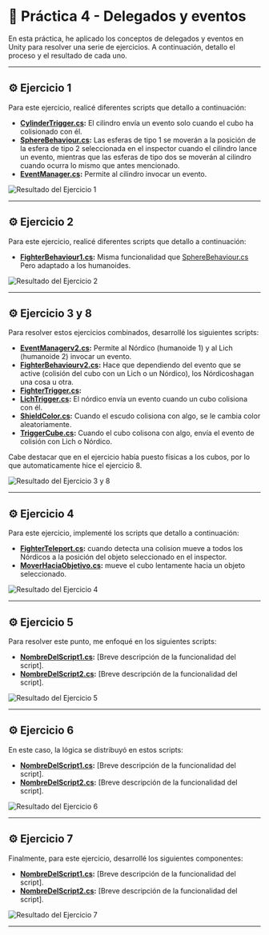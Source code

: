# 🔔 Práctica 4 - Delegados y eventos

En esta práctica, he aplicado los conceptos de delegados y eventos en Unity para resolver una serie de ejercicios. A continuación, detallo el proceso y el resultado de cada uno.

---

## ⚙️ Ejercicio 1

Para este ejercicio, realicé diferentes scripts que detallo a continuación:
- **[CylinderTrigger.cs](./Ejercicio_1/CylinderTrigger.cs):** El cilindro envía un evento solo cuando el cubo ha colisionado con él.
- **[SphereBehaviour.cs](./Ejercicio_1/SphereBehaviour.cs):** Las esferas de tipo 1 se moverán a la posición de la esfera de tipo 2 seleccionada en el inspector cuando el cilindro lance un evento, mientras que las esferas de tipo dos se moverán al cilindro cuando ocurra lo mismo que antes mencionado.
- **[EventManager.cs](./Ejercicio_1/EventManager.cs):** Permite al cilindro invocar un evento.

![Resultado del Ejercicio 1](./Ejercicio_1/Práctica%204%20-%20Ejercicio%201.gif)

---

## ⚙️ Ejercicio 2

Para este ejercicio, realicé diferentes scripts que detallo a continuación:
- **[FighterBehaviour1.cs](./Ejercicio_2/FighterBehaviour1.cs):** Misma funcionalidad que [SphereBehaviour.cs](./Ejercicio_1/SphereBehaviour.cs) Pero adaptado a los humanoides.

![Resultado del Ejercicio 2](./Ejercicio_2/Práctica%204%20-%20Ejercicio%202.gif)

---

## ⚙️ Ejercicio 3 y 8

Para resolver estos ejercicios combinados, desarrollé los siguientes scripts:
- **[EventManagerv2.cs](./Ejercicio_3/EventManagerv2.cs):** Permite al Nórdico (humanoide 1) y al Lich (humanoide 2) invocar un evento.
- **[FighterBehaviourv2.cs](./Ejercicio_3/FighterBehaviourv2.cs):** Hace que dependiendo del evento que se active (colisión del cubo con un Lich o un Nórdico), los Nórdicoshagan una cosa u otra.
- **[FighterTrigger.cs](./Ejercicio_3/FighterTrigger.cs):** 
- **[LichTrigger.cs](./Ejercicio_3/LichTrigger.cs):** El nórdico envía un evento cuando un cubo colisiona con él.
- **[ShieldColor.cs](./Ejercicio_3/ShieldColor.cs):** Cuando el escudo colisiona con algo, se le cambia color aleatoriamente.
- **[TriggerCube.cs](./Ejercicio_3/TriggerCube.cs):** Cuando el cubo colisona con algo, envía el evento de colisión con Lich o Nórdico.

Cabe destacar que en el ejercicio había puesto físicas a los cubos, por lo que automaticamente hice el ejercicio 8.

![Resultado del Ejercicio 3 y 8](./Ejercicio_3/Práctica%204%20-%20Ejercicio%203.gif)

---

## ⚙️ Ejercicio 4

Para este ejercicio, implementé los scripts que detallo a continuación:
- **[FighterTeleport.cs](./Ejercicio_4/FighterTeleport.cs):** cuando detecta una colision mueve a todos los Nórdicos a la posición del objeto seleccionado en el inspector.
- **[MoverHaciaObjetivo.cs](./Ejercicio_4/MoverHaciaObjetivo.cs):** mueve el cubo lentamente hacia un objeto seleccionado.

![Resultado del Ejercicio 4](./Ejercicio_4/Práctica%204%20-%20Ejercicio%204.gif)

---

## ⚙️ Ejercicio 5

Para resolver este punto, me enfoqué en los siguientes scripts:
- **[NombreDelScript1.cs](./Ejercicio_5/NombreDelScript1.cs):** [Breve descripción de la funcionalidad del script].
- **[NombreDelScript2.cs](./Ejercicio_5/NombreDelScript2.cs):** [Breve descripción de la funcionalidad del script].

![Resultado del Ejercicio 5](./Ejercicio_5/Práctica%204%20-%20Ejercicio%205.gif)

---

## ⚙️ Ejercicio 6

En este caso, la lógica se distribuyó en estos scripts:
- **[NombreDelScript1.cs](./Ejercicio_6/NombreDelScript1.cs):** [Breve descripción de la funcionalidad del script].
- **[NombreDelScript2.cs](./Ejercicio_6/NombreDelScript2.cs):** [Breve descripción de la funcionalidad del script].

![Resultado del Ejercicio 6](./Ejercicio_6/Práctica%204%20-%20Ejercicio%206.gif)

---

## ⚙️ Ejercicio 7

Finalmente, para este ejercicio, desarrollé los siguientes componentes:
- **[NombreDelScript1.cs](./Ejercicio_7/NombreDelScript1.cs):** [Breve descripción de la funcionalidad del script].
- **[NombreDelScript2.cs](./Ejercicio_7/NombreDelScript2.cs):** [Breve descripción de la funcionalidad del script].

![Resultado del Ejercicio 7](./Ejercicio_7/Práctica%204%20-%20Ejercicio%207.gif)

---